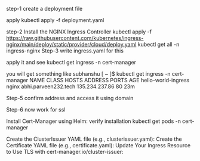 step-1 create a deployment file 
 
apply kubectl apply -f deployment.yaml 

step-2 Install the NGINX Ingress Controller
kubectl apply -f https://raw.githubusercontent.com/kubernetes/ingress-nginx/main/deploy/static/provider/cloud/deploy.yaml
kubectl get all -n ingress-nginx
Step-3 write ingress.yaml for this 

apply it and see 
kubectl get ingress -n cert-manager

you will get something like 
subhanshu [ ~ ]$ kubectl get ingress -n cert-manager
NAME                  CLASS   HOSTS                  ADDRESS          PORTS   AGE
hello-world-ingress   nginx   abhi.parveen232.tech   135.234.237.86   80      23m

Step-5 confirm address and access it using domain 

Step-6 now work for ssl 

Install Cert-Manager using Helm:
verify installation kubectl get pods -n cert-manager

Create the ClusterIssuer YAML file (e.g., clusterissuer.yaml):
Create the Certificate YAML file (e.g., certificate.yaml):
Update Your Ingress Resource to Use TLS with cert-manager.io/cluster-issuer:
